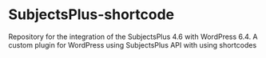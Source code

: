 # SubjectsPlus-shortcode
Repository for the integration of the SubjectsPlus 4.6 with WordPress 6.4. A custom plugin for WordPress using SubjectsPlus API with using shortcodes
